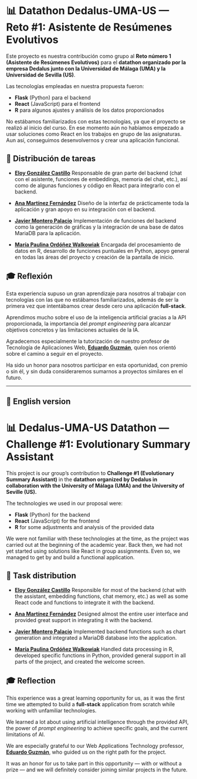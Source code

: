 # 📊 Datathon Dedalus-UMA-US — Reto #1: Asistente de Resúmenes Evolutivos

Este proyecto es nuestra contribución como grupo al **Reto número 1 (Asistente de Resúmenes Evolutivos)** para el **datathon organizado por la empresa Dedalus junto con la Universidad de Málaga (UMA) y la Universidad de Sevilla (US)**.

Las tecnologías empleadas en nuestra propuesta fueron:

* **Flask** (Python) para el backend
* **React** (JavaScript) para el frontend
* **R** para algunos ajustes y análisis de los datos proporcionados

No estábamos familiarizados con estas tecnologías, ya que el proyecto se realizó al inicio del curso. En ese momento aún no habíamos empezado a usar soluciones como React en los trabajos en grupo de las asignaturas. Aun así, conseguimos desenvolvernos y crear una aplicación funcional.

## 👥 Distribución de tareas

* [**Eloy González Castillo**](https://www.linkedin.com/in/eloy-gonz%C3%A1lez-castillo-0b6285333/)
  Responsable de gran parte del backend (chat con el asistente, funciones de embeddings, memoria del chat, etc.), así como de algunas funciones y código en React para integrarlo con el backend.

* [**Ana Martínez Fernández**](https://www.linkedin.com/in/ana-mart%C3%ADnez-fern%C3%A1ndez-659749358/)
  Diseño de la interfaz de prácticamente toda la aplicación y gran apoyo en su integración con el backend.

* [**Javier Montero Palacio**](https://www.linkedin.com/in/javier-montero-palacio-041746358/)
  Implementación de funciones del backend como la generación de gráficas y la integración de una base de datos MariaDB para la aplicación.

* [**María Paulina Ordóñez Walkowiak**](https://www.linkedin.com/in/mar%C3%ADa-paulina-ord%C3%B3%C3%B1ez-walkowiak-ab575232a/)
  Encargada del procesamiento de datos en R, desarrollo de funciones puntuales en Python, apoyo general en todas las áreas del proyecto y creación de la pantalla de inicio.

## 🎓 Reflexión

Esta experiencia supuso un gran aprendizaje para nosotros al trabajar con tecnologías con las que no estábamos familiarizados, además de ser la primera vez que intentábamos crear desde cero una aplicación **full-stack**.

Aprendimos mucho sobre el uso de la inteligencia artificial gracias a la API proporcionada, la importancia del *prompt engineering* para alcanzar objetivos concretos y las limitaciones actuales de la IA.

Agradecemos especialmente la tutorización de nuestro profesor de Tecnología de Aplicaciones Web, [**Eduardo Guzmán**](https://www.linkedin.com/in/eduardoguzman/), quien nos orientó sobre el camino a seguir en el proyecto.

Ha sido un honor para nosotros participar en esta oportunidad, con premio o sin él, y sin duda consideraremos sumarnos a proyectos similares en el futuro.

---

## 📄 English version

# 📊 Dedalus-UMA-US Datathon — Challenge #1: Evolutionary Summary Assistant

This project is our group’s contribution to **Challenge #1 (Evolutionary Summary Assistant)** in the **datathon organized by Dedalus in collaboration with the University of Málaga (UMA) and the University of Seville (US).**

The technologies we used in our proposal were:

* **Flask** (Python) for the backend
* **React** (JavaScript) for the frontend
* **R** for some adjustments and analysis of the provided data

We were not familiar with these technologies at the time, as the project was carried out at the beginning of the academic year. Back then, we had not yet started using solutions like React in group assignments. Even so, we managed to get by and build a functional application.

## 👥 Task distribution

* [**Eloy González Castillo**](https://www.linkedin.com/in/eloy-gonz%C3%A1lez-castillo-0b6285333/)
  Responsible for most of the backend (chat with the assistant, embedding functions, chat memory, etc.) as well as some React code and functions to integrate it with the backend.

* [**Ana Martínez Fernández**](https://www.linkedin.com/in/ana-mart%C3%ADnez-fern%C3%A1ndez-659749358/)
  Designed almost the entire user interface and provided great support in integrating it with the backend.

* [**Javier Montero Palacio**](https://www.linkedin.com/in/javier-montero-palacio-041746358/)
  Implemented backend functions such as chart generation and integrated a MariaDB database into the application.

* [**María Paulina Ordóñez Walkowiak**](https://www.linkedin.com/in/mar%C3%ADa-paulina-ord%C3%B3%C3%B1ez-walkowiak-ab575232a/)
  Handled data processing in R, developed specific functions in Python, provided general support in all parts of the project, and created the welcome screen.

## 🎓 Reflection

This experience was a great learning opportunity for us, as it was the first time we attempted to build a **full-stack** application from scratch while working with unfamiliar technologies.

We learned a lot about using artificial intelligence through the provided API, the power of *prompt engineering* to achieve specific goals, and the current limitations of AI.

We are especially grateful to our Web Applications Technology professor, [**Eduardo Guzmán**](https://www.linkedin.com/in/eduardoguzman/), who guided us on the right path for the project.

It was an honor for us to take part in this opportunity — with or without a prize — and we will definitely consider joining similar projects in the future.

